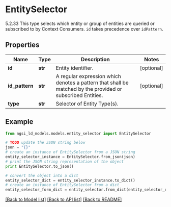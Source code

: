 # EntitySelector

5.2.33 This type selects which entity or group of entities are queried or subscribed to by Context Consumers. `id` takes precedence over `idPattern`. 

## Properties
Name | Type | Description | Notes
------------ | ------------- | ------------- | -------------
**id** | **str** | Entity identifier.  | [optional] 
**id_pattern** | **str** | A regular expression which denotes a pattern that shall be matched by the provided or subscribed Entities.  | [optional] 
**type** | **str** | Selector of Entity Type(s).  | 

## Example

```python
from ngsi_ld_models.models.entity_selector import EntitySelector

# TODO update the JSON string below
json = "{}"
# create an instance of EntitySelector from a JSON string
entity_selector_instance = EntitySelector.from_json(json)
# print the JSON string representation of the object
print EntitySelector.to_json()

# convert the object into a dict
entity_selector_dict = entity_selector_instance.to_dict()
# create an instance of EntitySelector from a dict
entity_selector_form_dict = entity_selector.from_dict(entity_selector_dict)
```
[[Back to Model list]](../README.md#documentation-for-models) [[Back to API list]](../README.md#documentation-for-api-endpoints) [[Back to README]](../README.md)


